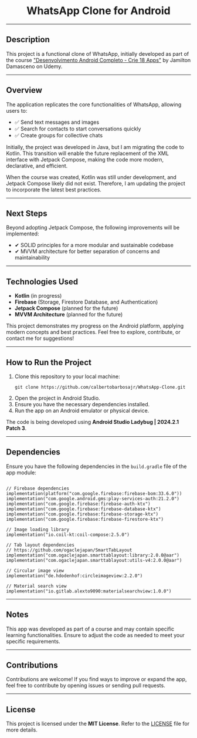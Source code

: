 <h1 align="center">WhatsApp Clone for Android</h1>

---

<h2>Description</h2>
<p>
This project is a functional clone of WhatsApp, initially developed as part of the course 
<a href="https://www.udemy.com/course/curso-de-desenvolvimento-android-oreo/">"Desenvolvimento Android Completo - Crie 18 Apps"</a> 
by Jamilton Damasceno on Udemy.
</p>

---

<h2>Overview</h2>
<p>The application replicates the core functionalities of WhatsApp, allowing users to:</p>
<ul>
  <li>✅ Send text messages and images</li>
  <li>✅ Search for contacts to start conversations quickly</li>
  <li>✅ Create groups for collective chats</li>
</ul>

<p>
Initially, the project was developed in Java, but I am migrating the code to Kotlin. This transition will enable the future replacement of the XML interface with Jetpack Compose, making the code more modern, declarative, and efficient.
</p>
<p>
When the course was created, Kotlin was still under development, and Jetpack Compose likely did not exist. Therefore, I am updating the project to incorporate the latest best practices.
</p>

---

<h2>Next Steps</h2>
<p>Beyond adopting Jetpack Compose, the following improvements will be implemented:</p>
<ul>
  <li>✔ SOLID principles for a more modular and sustainable codebase</li>
  <li>✔ MVVM architecture for better separation of concerns and maintainability</li>
</ul>

---

<h2>Technologies Used</h2>
<ul>
  <li><strong>Kotlin</strong> (in progress)</li>
  <li><strong>Firebase</strong> (Storage, Firestore Database, and Authentication)</li>
  <li><strong>Jetpack Compose</strong> (planned for the future)</li>
  <li><strong>MVVM Architecture</strong> (planned for the future)</li>
</ul>
<p>
This project demonstrates my progress on the Android platform, applying modern concepts and best practices. Feel free to explore, contribute, or contact me for suggestions!
</p>

---

<h2>How to Run the Project</h2>
<ol>
  <li>Clone this repository to your local machine:</li>
  <pre><code>git clone https://github.com/calbertobarbosajr/WhatsApp-Clone.git</code></pre>
  <li>Open the project in Android Studio.</li>
  <li>Ensure you have the necessary dependencies installed.</li>
  <li>Run the app on an Android emulator or physical device.</li>
</ol>

<p>
The code is being developed using <strong>Android Studio Ladybug | 2024.2.1 Patch 3</strong>.
</p>

---

<h2>Dependencies</h2>
<p>Ensure you have the following dependencies in the <code>build.gradle</code> file of the app module:</p>

<pre><code>
// Firebase dependencies
implementation(platform("com.google.firebase:firebase-bom:33.6.0"))
implementation("com.google.android.gms:play-services-auth:21.2.0")
implementation("com.google.firebase:firebase-auth-ktx")
implementation("com.google.firebase:firebase-database-ktx")
implementation("com.google.firebase:firebase-storage-ktx")
implementation("com.google.firebase:firebase-firestore-ktx")

// Image loading library
implementation("io.coil-kt:coil-compose:2.5.0")

// Tab layout dependencies
// https://github.com/ogaclejapan/SmartTabLayout
implementation("com.ogaclejapan.smarttablayout:library:2.0.0@aar")
implementation("com.ogaclejapan.smarttablayout:utils-v4:2.0.0@aar")

// Circular image view
implementation("de.hdodenhof:circleimageview:2.2.0")

// Material search view
implementation("io.gitlab.alexto9090:materialsearchview:1.0.0")
</code></pre>

---

<h2>Notes</h2>
<p>
This app was developed as part of a course and may contain specific learning functionalities. Ensure to adjust the code as needed to meet your specific requirements.
</p>

---

<h2>Contributions</h2>
<p>Contributions are welcome! If you find ways to improve or expand the app, feel free to contribute by opening issues or sending pull requests.</p>

---

<h2>License</h2>
<p>This project is licensed under the <strong>MIT License</strong>. Refer to the <a href="https://www.mit.edu/~amini/LICENSE.md">LICENSE</a> file for more details.</p>
